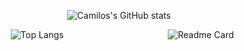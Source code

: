 <!-- Center the first GitHub stats card -->
<p align="center">
  <img src="https://github-readme-stats-camiloarangos-projects.vercel.app/api?username=CamiloArango&show_icons=true&theme=dark" alt="Camilos's GitHub stats">
</p>

<!-- Container for the two GitHub stats cards below -->
<div align="center" style="display: flex; flex-wrap: wrap; gap: 20px;">
  <!-- GitHub stats card 1 -->
  <div style="flex: 1;">
    <img src="https://github-readme-stats-camiloarangos-projects.vercel.app/api/top-langs/?username=CamiloArango&layout=compact&theme=dark" alt="Top Langs">
  </div>
  <!-- GitHub stats card 2 -->
  <div style="flex: 1;">
    <img src="https://github-readme-stats-camiloarangos-projects.vercel.app/api/pin/?username=CamiloArango&repo=remudi&theme=dark" alt="Readme Card">
  </div>
</div>
